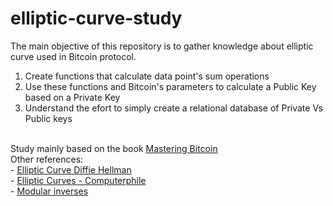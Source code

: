 # elliptic-curve-study
The main objective of this repository is to gather knowledge about elliptic curve used in Bitcoin protocol.<br>
1. Create functions that calculate data point's sum operations
2. Use these functions and Bitcoin's parameters to calculate a Public Key based on a Private Key
3. Understand the efort to simply create a relational database of Private Vs Public keys
<br>
Study mainly based on the book <a href='https://www.oreilly.com/library/view/mastering-bitcoin/9781491902639/'>Mastering Bitcoin</a><br>
Other references:<br>
- <a href='https://www.youtube.com/watch?v=F3zzNa42-tQ'>Elliptic Curve Diffie Hellman</a><br>
- <a href='https://www.youtube.com/watch?v=NF1pwjL9-DE'>Elliptic Curves - Computerphile</a><br>
- <a href='https://www.khanacademy.org/computing/computer-science/cryptography/modarithmetic/a/modular-inverses'>Modular inverses</a><br>
